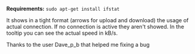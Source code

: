 **Requirements:** `sudo apt-get install ifstat`

It shows in a tight format (arrows for upload and download) the usage of actual connection. If no connection is active they aren't showed. In the tooltip you can see the actual speed in kB/s.

Thanks to the user Dave_p_b that helped me fixing a bug
